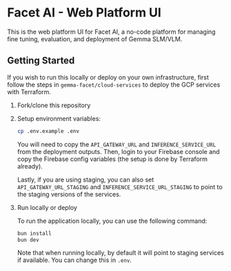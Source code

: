 # Facet AI - Web Platform UI

This is the web platform UI for Facet AI, a no-code platform for managing fine tuning, evaluation, and deployment of Gemma SLM/VLM.

## Getting Started

If you wish to run this locally or deploy on your own infrastructure, first follow the steps in `gemma-facet/cloud-services` to deploy the GCP services with Terraform.

1. Fork/clone this repository

2. Setup environment variables:

   ```bash
   cp .env.example .env
   ```

   You will need to copy the `API_GATEWAY_URL` and `INFERENCE_SERVICE_URL` from the deployment outputs. Then, login to your Firebase console and copy the Firebase config variables (the setup is done by Terraform already).

   Lastly, if you are using staging, you can also set `API_GATEWAY_URL_STAGING` and `INFERENCE_SERVICE_URL_STAGING` to point to the staging versions of the services.

3. Run locally or deploy

   To run the application locally, you can use the following command:

   ```bash
   bun install
   bun dev
   ```

   Note that when running locally, by default it will point to staging services if available. You can change this in `.env`.
